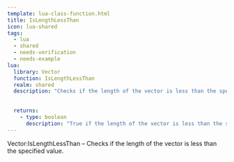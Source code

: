 ```yaml
---
template: lua-class-function.html
title: IsLengthLessThan
icon: lua-shared
tags:
  - lua
  - shared
  - needs-verification
  - needs-example
lua:
  library: Vector
  function: IsLengthLessThan
  realm: shared
  description: "Checks if the length of the vector is less than the specified value."
  
  
  returns:
    - type: boolean
      description: "True if the length of the vector is less than the specified value, false otherwise."
---
```


<div class="lua__search__keywords">
Vector:IsLengthLessThan &#x2013; Checks if the length of the vector is less than the specified value.
</div>
